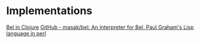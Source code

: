 # Implementations

[Bel in Clojure](https://stopa.io/post/290)
[GitHub - masak/bel: An interpreter for Bel, Paul Graham's Lisp language in perl](https://github.com/masak/bel)
